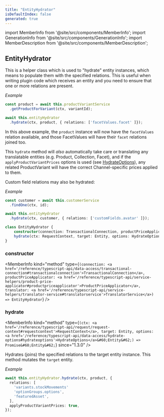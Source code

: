 ```yaml
---
title: "EntityHydrator"
isDefaultIndex: false
generated: true
---
```

<!-- This file was generated from the Vendure source. Do not modify. Instead, re-run the "docs:build" script -->
import MemberInfo from '@site/src/components/MemberInfo';
import GenerationInfo from '@site/src/components/GenerationInfo';
import MemberDescription from '@site/src/components/MemberDescription';


## EntityHydrator

<GenerationInfo sourceFile="packages/core/src/service/helpers/entity-hydrator/entity-hydrator.service.ts" sourceLine="53" packageName="@vendure/core" since="1.3.0" />

This is a helper class which is used to "hydrate" entity instances, which means to populate them
with the specified relations. This is useful when writing plugin code which receives an entity
and you need to ensure that one or more relations are present.

*Example*

```ts
const product = await this.productVariantService
  .getProductForVariant(ctx, variantId);

await this.entityHydrator
  .hydrate(ctx, product, { relations: ['facetValues.facet' ]});
```

In this above example, the `product` instance will now have the `facetValues` relation
available, and those FacetValues will have their `facet` relations joined too.

This `hydrate` method will _also_ automatically take care or translating any
translatable entities (e.g. Product, Collection, Facet), and if the `applyProductVariantPrices`
options is used (see <a href='/reference/typescript-api/data-access/hydrate-options#hydrateoptions'>HydrateOptions</a>), any related ProductVariant will have the correct
Channel-specific prices applied to them.

Custom field relations may also be hydrated:

*Example*

```ts
const customer = await this.customerService
  .findOne(ctx, id);

await this.entityHydrator
  .hydrate(ctx, customer, { relations: ['customFields.avatar' ]});
```

```ts title="Signature"
class EntityHydrator {
    constructor(connection: TransactionalConnection, productPriceApplicator: ProductPriceApplicator, translator: TranslatorService)
    hydrate(ctx: RequestContext, target: Entity, options: HydrateOptions<Entity>) => Promise<Entity>;
}
```

<div className="members-wrapper">

### constructor

<MemberInfo kind="method" type={`(connection: <a href='/reference/typescript-api/data-access/transactional-connection#transactionalconnection'>TransactionalConnection</a>, productPriceApplicator: <a href='/reference/typescript-api/service-helpers/product-price-applicator#productpriceapplicator'>ProductPriceApplicator</a>, translator: <a href='/reference/typescript-api/service-helpers/translator-service#translatorservice'>TranslatorService</a>) => EntityHydrator`}   />


### hydrate

<MemberInfo kind="method" type={`(ctx: <a href='/reference/typescript-api/request/request-context#requestcontext'>RequestContext</a>, target: Entity, options: <a href='/reference/typescript-api/data-access/hydrate-options#hydrateoptions'>HydrateOptions</a>&#60;Entity&#62;) => Promise&#60;Entity&#62;`}  since="1.3.0"  />

Hydrates (joins) the specified relations to the target entity instance. This method
mutates the `target` entity.

*Example*

```ts
await this.entityHydrator.hydrate(ctx, product, {
  relations: [
    'variants.stockMovements'
    'optionGroups.options',
    'featuredAsset',
  ],
  applyProductVariantPrices: true,
});
```


</div>
